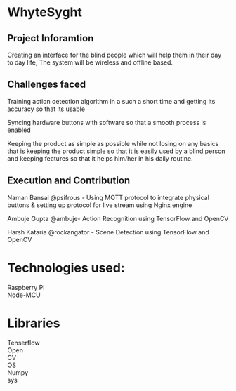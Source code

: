 # WhyteSyght
## Project Inforamtion <br>
Creating an interface for the blind people which will help them in their day to day life,
The system will be wireless and offline based.

## Challenges faced <br>
Training action detection algorithm in a such a short time and getting its accuracy so that its usable

Syncing hardware buttons with software so that a smooth process is enabled

Keeping the product as simple as possible while not losing on any basics that is keeping the product simple so that it is easily used by a blind person and keeping features so that it helps him/her in his daily routine.

## Execution and Contribution <br>
 Naman Bansal @psifrous  - Using MQTT protocol to integrate physical buttons & setting up protocol for live stream using Nginx engine

Ambuje Gupta @ambuje- Action Recognition using TensorFlow and OpenCV

Harsh Kataria @rockangator - Scene Detection using TensorFlow and OpenCV


# Technologies used: 
Raspberry Pi  <br> 
Node-MCU

# Libraries <br>
Tenserflow <br> Open <br> CV<br> OS<br> Numpy <br>sys 
